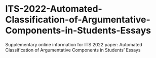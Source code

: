 # ITS-2022-Automated-Classification-of-Argumentative-Components-in-Students-Essays
Supplementary online information for ITS 2022 paper: Automated Classification of Argumentative Components in Students’ Essays
